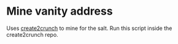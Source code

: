 # Mine vanity address

Uses [create2crunch](https://github.com/0age/create2crunch) to mine for the salt. Run this script inside the create2crunch repo.
